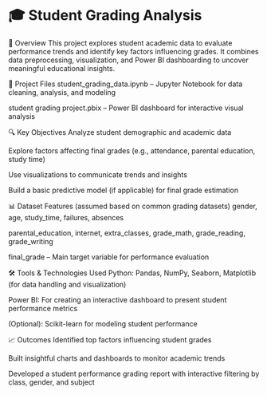 # 🎓 Student Grading Analysis
📘 Overview
This project explores student academic data to evaluate performance trends and identify key factors influencing grades. It combines data preprocessing, visualization, and Power BI dashboarding to uncover meaningful educational insights.

🧾 Project Files
student_grading_data.ipynb – Jupyter Notebook for data cleaning, analysis, and modeling

student grading project.pbix – Power BI dashboard for interactive visual analysis

🔍 Key Objectives
Analyze student demographic and academic data

Explore factors affecting final grades (e.g., attendance, parental education, study time)

Use visualizations to communicate trends and insights

Build a basic predictive model (if applicable) for final grade estimation

📊 Dataset Features (assumed based on common grading datasets)
gender, age, study_time, failures, absences

parental_education, internet, extra_classes, grade_math, grade_reading, grade_writing

final_grade – Main target variable for performance evaluation

🛠️ Tools & Technologies Used
Python: Pandas, NumPy, Seaborn, Matplotlib (for data handling and visualization)

Power BI: For creating an interactive dashboard to present student performance metrics

(Optional): Scikit-learn for modeling student performance

📈 Outcomes
Identified top factors influencing student grades

Built insightful charts and dashboards to monitor academic trends

Developed a student performance grading report with interactive filtering by class, gender, and subject



